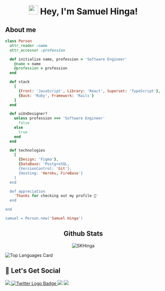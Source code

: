 <h1 align="center"><img src="https://raw.githubusercontent.com/iampavangandhi/iampavangandhi/master/gifs/Hi.gif" width="30px"> Hey, I'm Samuel Hinga!</h1>

## About me
```ruby
class Person
  attr_reader :name
  attr_accessor :profession

  def initialize name, profession = 'Software Engineer'
    @name = name
    @profession = profession
  end

  def stack
    [
      {Front: 'JavaScript', Library: 'React', Superset: 'TypeScript'}, 
      {Back: 'Ruby', Framework: 'Rails'}
    ]
  end

  def uiUxDesigner?
    unless profession === 'Software Engineer'
      false
    else
      true
    end
  end

  def technologies
    [
      {Design: 'Figma'},
      {DataBase: 'PostgreSQL, 
      {VersionControl: 'Git'},
      {Hosting: 'Heroku, FireBase'}
    ]
  end

  def appreciation
    'Thanks for checking out my profile 🤗'
  end

end

samuel = Person.new('Samuel Hinga')
```


<h2 align="center">Github Stats</h2>
<p align="center"><img align="center" src="https://github-readme-streak-stats.herokuapp.com/?user=SKHinga&theme=tokyonight&" alt="SKHinga" /></p>

<!-- ## Languages -->

 ![Top Languages Card](https://github-readme-stats.vercel.app/api/top-langs/?username=SKHinga&layout=compact&show_icons=true&theme=tokyonight&hide=css,html)
 

## 🥳 Let's Get Social
<!-- 🌐 Follow me around the web! -->
<a href="mailto:samuelkinuthia700@gmail.com" target="_blank">
<img src="https://img.shields.io/badge/Gmail-D14836?style=for-the-badge&logo=gmail&logoColor=white">
</a>
<a href="https://www.twitter.com/b_a_d_e_h" target="_blank">
    <img 
        src="https://img.shields.io/badge/Twitter-1DA1F2?style=for-the-badge&logo=twitter&logoColor=white"
        alt="Twitter Logo Badge"
    >
</a>
<a href="https://www.linkedin.com/in/samuelhinga/" target="_blank">
<img src="https://img.shields.io/badge/linkedin-%230077B5.svg?style=for-the-badge&logo=linkedin&logoColor=white"></a>

<a href="https://medium.com/@SKHinga" target="_blank">
<img src="https://img.shields.io/badge/-Medium-000000?style=for-the-badge&logo=medium&logoColor="></a>
